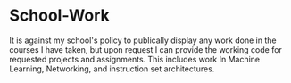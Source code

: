 # School-Work

It is against my school's policy to publically display any work done in the courses I have taken, but upon request I can provide the working code for requested projects and assignments. This includes work In Machine Learning, Networking, and instruction set architectures.
